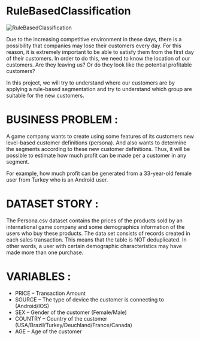 # RuleBasedClassification

![RuleBasedClassification](https://user-images.githubusercontent.com/82174541/203327009-46d98dda-67d2-41d0-83cb-36dc1a096aef.JPG)

Due to the increasing competitive environment in these days, there is a possibility that companies may lose their customers every day. For this reason, it is extremely important to be able to satisfy them from the first day of their customers.
In order to do this, we need to know the location of our customers. Are they leaving us? Or do they look like the potential profitable customers?

In this project, we will try to understand where our customers are by applying a rule-based segmentation and try to understand which group are suitable for the new customers.

# BUSINESS PROBLEM :

A game company wants to create using some features of its customers new level-based customer definitions (persona).
And also wants to determine the segments according to these new customer definitions. Thus, it will be possible to estimate how much profit can be made per a customer in any segment.

For example, how much profit can be generated from a 33-year-old female user from Turkey who is an Android user.

# DATASET STORY :

The Persona.csv dataset contains the prices of the products sold by an international game company and some demographics information of the users who buy these products.
The data set consists of records created in each sales transaction. This means that the table is NOT deduplicated.
In other words, a user with certain demographic characteristics may have made more than one purchase.


# VARIABLES :

* PRICE – Transaction Amount
* SOURCE – The type of device the customer is connecting to (Android/IOS)
* SEX – Gender of the customer (Female/Male)
* COUNTRY – Country of the customer (USA/Brazil/Turkey/Deuchland/France/Canada)
* AGE – Age of the customer


